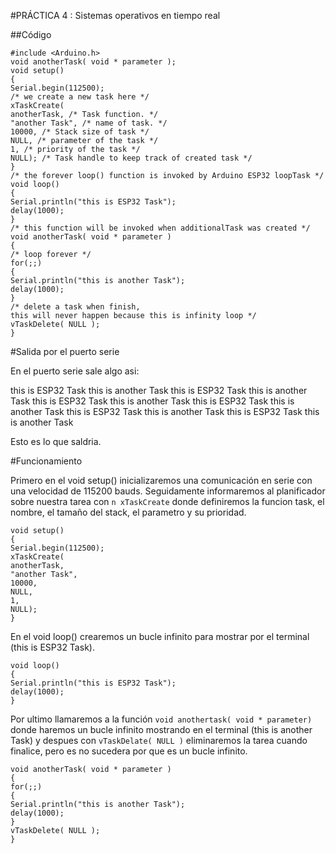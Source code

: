 #PRÁCTICA 4 : Sistemas operativos en tiempo real

##Código

```
#include <Arduino.h>
void anotherTask( void * parameter );
void setup()
{
Serial.begin(112500);
/* we create a new task here */
xTaskCreate(
anotherTask, /* Task function. */
"another Task", /* name of task. */
10000, /* Stack size of task */
NULL, /* parameter of the task */
1, /* priority of the task */
NULL); /* Task handle to keep track of created task */
}
/* the forever loop() function is invoked by Arduino ESP32 loopTask */
void loop()
{
Serial.println("this is ESP32 Task");
delay(1000);
}
/* this function will be invoked when additionalTask was created */
void anotherTask( void * parameter )
{
/* loop forever */
for(;;)
{
Serial.println("this is another Task");
delay(1000);
}
/* delete a task when finish,
this will never happen because this is infinity loop */
vTaskDelete( NULL );
}
```

#Salida por el puerto serie

En el puerto serie sale algo asi:

this is ESP32 Task
this is another Task
this is ESP32 Task
this is another Task
this is ESP32 Task
this is another Task
this is ESP32 Task
this is another Task
this is ESP32 Task
this is another Task
this is ESP32 Task
this is another Task

Esto es lo que saldria.

#Funcionamiento

Primero en el void setup() inicializaremos una comunicación en serie con una velocidad de 115200 bauds. Seguidamente informaremos al planificador sobre nuestra tarea con `n xTaskCreate` donde definiremos la funcion task, el nombre, el tamaño del stack, el parametro y su prioridad.

```
void setup()
{
Serial.begin(112500);
xTaskCreate(
anotherTask,
"another Task",
10000,
NULL,
1,
NULL);
}
```

En el void loop() crearemos un bucle infinito para mostrar por el terminal (this is
ESP32 Task).

```
void loop()
{
Serial.println("this is ESP32 Task");
delay(1000);
}
```

Por ultimo llamaremos a la función `void anothertask( void * parameter)` donde haremos un bucle infinito mostrando en el terminal (this is another Task) y despues con `vTaskDelate( NULL )` eliminaremos la tarea cuando finalice, pero es no sucedera por que es un bucle infinito.

```
void anotherTask( void * parameter )
{
for(;;)
{
Serial.println("this is another Task");
delay(1000);
}
vTaskDelete( NULL );
}
```

